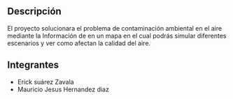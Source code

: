 
## Descripción
  El proyecto solucionara el problema de contaminación ambiental en el aire
  mediante la Información de en un mapa en el cual podrás simular diferentes
  escenarios y ver como afectan la calidad del aire.

## Integrantes
* Erick suárez Zavala
* Mauricio Jesus Hernandez diaz
